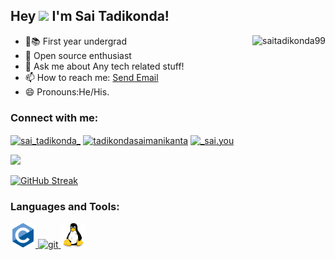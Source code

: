  ## Hey <img src="https://github.com/TheDudeThatCode/TheDudeThatCode/blob/master/Assets/Hi.gif" width="29">  I'm  Sai Tadikonda!
  
 <img align="right"  src="https://komarev.com/ghpvc/?username=saitadikonda99&label=Visitors%20&color=0e75b6&style=flat" alt="saitadikonda99" /> </p>
     
- 🔭📚 First year undergrad
- 🌱 Open source enthusiast
- 💬 Ask me about Any tech related stuff!
- 📫 How to reach me: <a href = "mailto: saiitadikonda7@gmail.com">Send Email</a>
- 😄 Pronouns:He/His.

<h3 align="left">Connect with me:</h3>
<p align="left">
<a href="https://twitter.com/sai_tadikonda_" target="blank "><img align="center" src="https://raw.githubusercontent.com/rahuldkjain/github-profile-readme-generator/master/src/images/icons/Social/twitter.svg" alt="sai_tadikonda_" height="30" width="40" /></a>
<a href="https://linkedin.com/in/tadikondasaimanikanta" target="blank"><img align="center" src="https://raw.githubusercontent.com/rahuldkjain/github-profile-readme-generator/master/src/images/icons/Social/linked-in-alt.svg" alt="tadikondasaimanikanta" height="30" width="40" /></a>
<a href="https://instagram.com/_sai.you" target="blank"><img align="center" src="https://raw.githubusercontent.com/rahuldkjain/github-profile-readme-generator/master/src/images/icons/Social/instagram.svg" alt="_sai.you" height="30" width="40" /></a>
</p>  
 
  
  
<img  src="https://github-readme-stats.vercel.app/api/top-langs/?username=saitadikonda99&langs_count=8)](https://github.com/anuraghazra/github-readme-stats"/>

 [![GitHub Streak](https://streak-stats.demolab.com?user=saitadikonda99&theme=merko&hide_border=true&date_format=M%20j%5B%2C%20Y%5D)](https://git.io/streak-stats)
      
<h3   >   Languages and Tools:</h3>

<p > <a href="https://www.cprogramming.com/" target="_blank" rel="noreferrer"> <img src="https://raw.githubusercontent.com/devicons/devicon/master/icons/c/c-original.svg" alt="c" width="40" height="40"/> </a> <a href="https://git-scm.com/" target="_blank" rel="noreferrer"> <img src="https://www.vectorlogo.zone/logos/git-scm/git-scm-icon.svg" alt="git" width="40" height="40"/> </a> <a href="https://www.linux.org/" target="_blank" rel="noreferrer"> <img src="https://raw.githubusercontent.com/devicons/devicon/master/icons/linux/linux-original.svg" alt="linux" width="40" height="40"/> </a> </p> <img 

 

